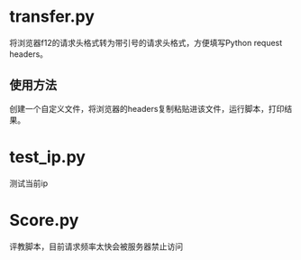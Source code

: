 # transfer.py
将浏览器f12的请求头格式转为带引号的请求头格式，方便填写Python request headers。

## 使用方法
创建一个自定义文件，将浏览器的headers复制粘贴进该文件，运行脚本，打印结果。


# test_ip.py
测试当前ip

# Score.py
评教脚本，目前请求频率太快会被服务器禁止访问

